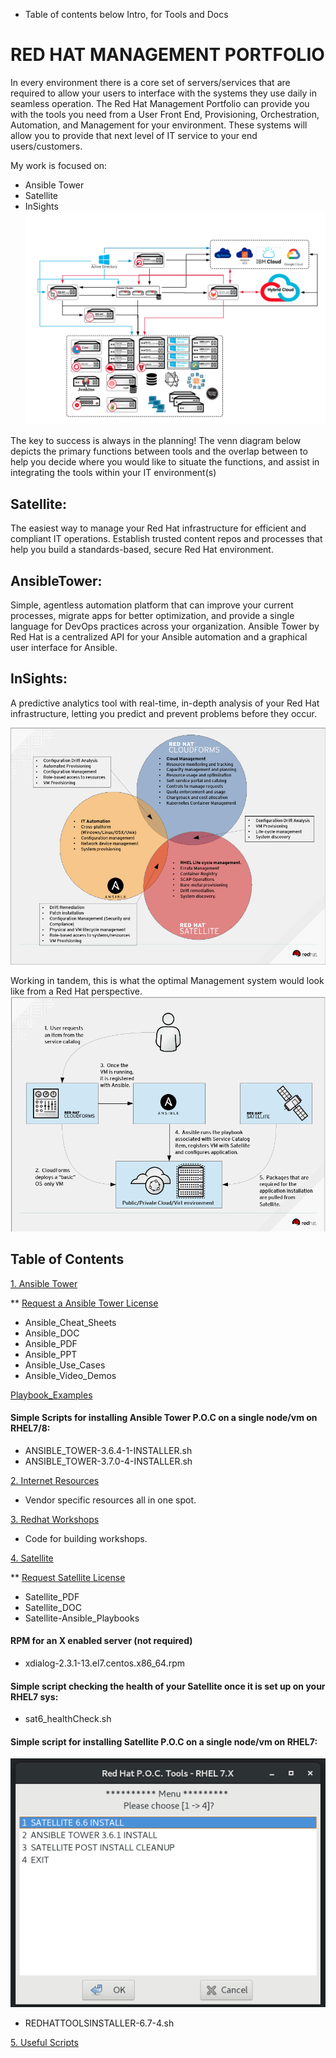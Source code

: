 * Table of contents below Intro, for Tools and Docs

# RED HAT MANAGEMENT PORTFOLIO
In every environment there is a core set of servers/services that are required to allow your users to interface with the systems they use daily in seamless operation. The Red Hat Management Portfolio can provide you with the tools you need from a User Front End, Provisioning, Orchestration, Automation, and Management for your environment. These systems will allow you to provide that next level of IT service to your end users/customers. 

My work is focused on: 
* Ansible Tower
* Satellite
* InSights
![Red Hat Management](./Red_Hat_Management.png)

The key to success is always in the planning! The venn diagram below depicts the primary functions between tools and the overlap between to help you decide where you would like to situate the functions, and assist in integrating the tools within your IT environment(s) 
## Satellite: 
The easiest way to manage your Red Hat infrastructure for efficient and compliant IT operations. Establish trusted content repos and processes that help you build a standards-based, secure Red Hat environment. 
## AnsibleTower: 
Simple, agentless automation platform that can improve your current processes, migrate apps for better optimization, and provide a single language for DevOps practices across your organization. Ansible Tower by Red Hat is a centralized API for your Ansible automation and a graphical user interface for Ansible.
## InSights: 
A predictive analytics tool with real-time, in-depth analysis of your Red Hat infrastructure, letting you predict and prevent problems before they occur.

![Portfolio Overlap](./RedHat_Management_Portfolio.png)

Working in tandem, this is what the optimal Management system would look like from a Red Hat perspective.
![E2E Management Portfolio](./E2E_RedHat_Management_Portfolio.png)

## Table of Contents

[1. Ansible Tower](./Ansible_Tower)

 ** [Request a Ansible Tower License](https://www.redhat.com/en/technologies/management/ansible/try-it?extIdCarryOver=true&sc_cid=701f2000001OH6uAAG)
 
 * Ansible_Cheat_Sheets
 * Ansible_DOC
 * Ansible_PDF
 * Ansible_PPT
 * Ansible_Use_Cases
 * Ansible_Video_Demos

[  Playbook_Examples](./Ansible_Tower/Playbook_Examples)

#### Simple Scripts for installing Ansible Tower P.O.C on a single node/vm on RHEL7/8:
 * ANSIBLE_TOWER-3.6.4-1-INSTALLER.sh
 * ANSIBLE_TOWER-3.7.0-4-INSTALLER.sh

[2. Internet Resources](./Internet_Resources)
 * Vendor specific resources all in one spot.
  
[3. Redhat Workshops](./Redhat_Workshops)
 * Code for building workshops.

[4. Satellite](./Satellite)

 ** [Request Satellite License](https://www.redhat.com/en/technologies/management/smart-management)

 * Satellite_PDF
 * Satellite_DOC
 * Satellite-Ansible_Playbooks
#### RPM for an X enabled server (not required) 
 * xdialog-2.3.1-13.el7.centos.x86_64.rpm
#### Simple script checking the health of your Satellite once it is set up on your RHEL7 sys:
 * sat6_healthCheck.sh
#### Simple script for installing Satellite P.O.C on a single node/vm on RHEL7:

![REDHATTOOLSINSTALLER](./Satellite/PNG/REDHATTOOLSINSTALLER-6.7.png)

 * REDHATTOOLSINSTALLER-6.7-4.sh
  
[5. Useful Scripts](./Useful_Scripts)
